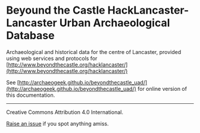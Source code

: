 # Beyound the Castle HackLancaster- Lancaster Urban Archaeological Database

Archaeological and historical data for the centre of Lancaster, provided using web services and protocols for [http://www.beyondthecastle.org/hacklancaster/](http://www.beyondthecastle.org/hacklancaster/)

See [http://archaeogeek.github.io/beyondthecastle_uad/](http://archaeogeek.github.io/beyondthecastle_uad/) for online version of this documentation.

----

Creative Commons Attribution 4.0 International.

[Raise an issue](https://github.com/archaeogeek/beyondthecastle_uad/issues) if you spot anything amiss.
